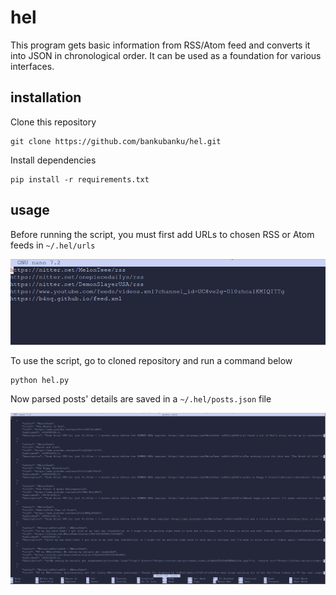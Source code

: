 # hel
This program gets basic information from RSS/Atom feed and converts it into JSON in chronological order. It can be used as a foundation for various interfaces.       

## installation 
Clone this repository
```shell
git clone https://github.com/bankubanku/hel.git
```

Install dependencies 
```shell
pip install -r requirements.txt
```

## usage
Before running the script, you must first add URLs to chosen RSS or Atom feeds in `~/.hel/urls`

![Screenshot of added URLs in nano editor](screenshots/urls.png)

To use the script, go to cloned repository and run a command below
```shell
python hel.py 
```

Now parsed posts' details are saved in a `~/.hel/posts.json` file

![Screenshot of json file full of parsed information](screenshots/posts.png)
